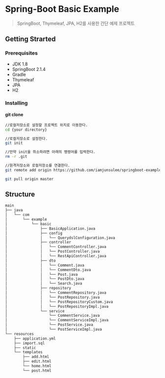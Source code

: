 # Spring-Boot Basic Example
>SpringBoot, Thymeleaf, JPA, H2를 사용한 간단 예제 프로젝트
## Getting Strarted

### Prerequisites
* JDK 1.8
* SpringBoot 2.1.4
* Gradle
* Thymeleaf
* JPA
* H2

### Installing
#### git clone
````bash
//로컬저장소로 설정할 프로젝트 위치로 이동한다.
cd {your directory}

//로컬저장소로 설정한다.
git init

//만약 init을 취소하려면 아래의 명령어를 입력한다.
rm -r .git

//원격저장소와 로컬저장소를 연결한다.
git remote add origin https://github.com/iamjunsulee/springboot-example.git

git pull origin master
````
## Structure 
````bash
main
├── java
│   └── com
│       └── example
│           └── basic
│               ├── BasicApplication.java
│               ├── config
│               │   └── QuerydslConfiguration.java
│               ├── controller
│               │   └── CommentController.java
│               │   └── PostController.java
│               │   └── RestApiController.java
│               ├── dto
│               │   └── Comment.java
│               │   └── CommentDto.java
│               │   └── Post.java
│               │   └── PostDto.java
│               │   └── Search.java
│               ├── repository
│               │   └── CommentRepository.java
│               │   └── PostRepository.java
│               │   └── PostRepositoryCustom.java
│               │   └── PostRepositoryImpl.java
│               └── service
│                   └── CommentService.java
│                   └── CommentServiceImpl.java
│                   └── PostService.java
│                   └── PostServiceImpl.java
└── resources
    ├── application.yml
    ├── import.sql
    ├── static
    └── templates
        ├── add.html
        ├── edit.html
        └── home.html
        └── post.html
 ````
 
